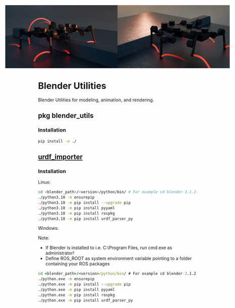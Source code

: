 
<div style="display:flex; justify-content:center; align:center">
    <img src="doc/banner_elspider.png" alt="Image 1" style="height:200px; margin-right:0px;">
    <img src="doc/banner_elspider2.png" alt="Image 2" style="height:200px;">
</div>

# Blender Utilities

Blender Utilities for modeling, animation, and rendering.

## pkg blender_utils

### Installation

```bash
pip install -e ./
```

## [urdf_importer](https://github.com/HoangGiang93/urdf_importer)

### Installation

Linux:

```bash
cd <blender_path>/<version>/python/bin/ # For example cd blender-3.1.2-linux-x64/3.1/python/bin/
./python3.10 -m ensurepip
./python3.10 -m pip install --upgrade pip
./python3.10 -m pip install pyyaml
./python3.10 -m pip install rospkg
./python3.10 -m pip install urdf_parser_py
```

Windows:

Note:

- If Blender is installed to i.e. C:\Program Files\, run cmd.exe as administrator!
- Define ROS_ROOT as system environment variable pointing to a folder containing your ROS packages

```cmd
cd <blender_path>/<version>/python/bin/ # For example cd blender-3.1.2-linux-x64/3.1/python/bin/
./python.exe -m ensurepip
./python.exe -m pip install --upgrade pip
./python.exe -m pip install pyyaml
./python.exe -m pip install rospkg
./python.exe -m pip install urdf_parser_py
```
